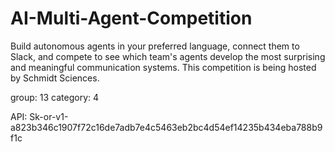 # AI-Multi-Agent-Competition
Build autonomous agents in your preferred language, connect them to Slack, and compete to see which team's agents develop the most surprising and meaningful communication systems. This competition is being hosted by Schmidt Sciences.


group: 13
category: 4

API: Sk-or-v1-a823b346c1907f72c16de7adb7e4c5463eb2bc4d54ef14235b434eba788b9f1c
